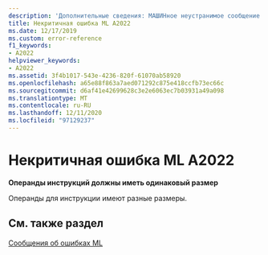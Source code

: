 ```yaml
---
description: 'Дополнительные сведения: МАШИНное неустранимое сообщение об ошибке ML A2022'
title: Некритичная ошибка ML A2022
ms.date: 12/17/2019
ms.custom: error-reference
f1_keywords:
- A2022
helpviewer_keywords:
- A2022
ms.assetid: 3f4b1017-543e-4236-820f-61070ab58920
ms.openlocfilehash: a65e88f863a7aed071292c875e418ccfb73ec66c
ms.sourcegitcommit: d6af41e42699628c3e2e6063ec7b03931a49a098
ms.translationtype: MT
ms.contentlocale: ru-RU
ms.lasthandoff: 12/11/2020
ms.locfileid: "97129237"
---
```

# <a name="ml-nonfatal-error-a2022"></a>Некритичная ошибка ML A2022

**Операнды инструкций должны иметь одинаковый размер**

Операнды для инструкции имеют разные размеры.

## <a name="see-also"></a>См. также раздел

[Сообщения об ошибках ML](ml-error-messages.md)
